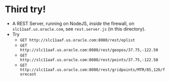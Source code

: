# Third try!

- A REST Server, running on NodeJS, _inside_ the firewall, on `slc11aaf.us.oracle.com`, see `rest.server.js` (in this directory).
- Try 
    - `GET http://slc11aaf.us.oracle.com:8080/rest/oplist`
    - `GET http://slc11aaf.us.oracle.com:8080/rest/geopos/37.75,-122.50`
    - `GET http://slc11aaf.us.oracle.com:8080/rest/points/37.75,-122.50`
    - `GET http://slc11aaf.us.oracle.com:8080/rest/gridpoints/MTR/85,126/forecast`
    
    
